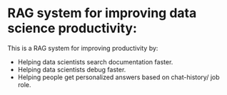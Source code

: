 # RAG system for improving data science productivity:

This is a RAG system for improving productivity by:
- Helping data scientists search documentation faster.
- Helping data scientists debug faster.
- Helping people get personalized answers based on chat-history/ job role.  